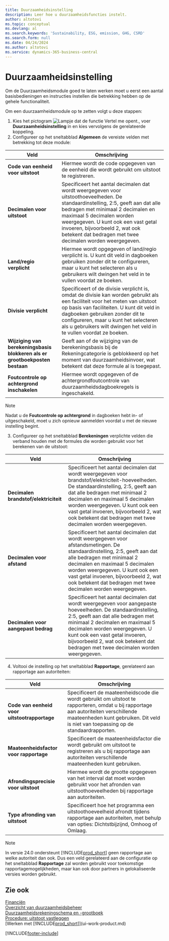 ```yaml
---
title: Duurzaamheidsinstelling
description: Leer hoe u duurzaamheidsfuncties instelt.
author: altotovi
ms.topic: conceptual
ms.devlang: al
ms.search.keywords: 'Sustainability, ESG, emission, GHG, CSRD'
ms.search.form: null
ms.date: 04/24/2024
ms.author: altotovi
ms.service: dynamics-365-business-central
---
```


# Duurzaamheidsinstelling  

Om de Duurzaamheidsmodule goed te laten werken moet u eerst een aantal basisbedieningen en instructies instellen die betrekking hebben op de gehele functionaliteit.  

Om een ​​duurzaamheidsmodule op te zetten volgt u deze stappen:  

1. Kies het pictogram ![Lampje dat de functie Vertel me opent.](media/ui-search/search_small.png "Vertel me wat u wilt doen"), voer **Duurzaamheidsinstelling** in en kies vervolgens de gerelateerde koppeling.  
2. Configureer op het sneltabblad **Algemeen** de vereiste velden met betrekking tot deze module:   

|  Veld  |  Omschrijving  |  
|--------|--------------| 
| **Code van eenheid voor uitstoot** | Hiermee wordt de code opgegeven van de eenheid die wordt gebruikt om uitstoot te registreren. |
| **Decimalen voor uitstoot** | Specificeert het aantal decimalen dat wordt weergegeven voor uitstoothoeveelheden. De standaardinstelling, 2:5, geeft aan dat alle bedragen met minimaal 2 decimalen en maximaal 5 decimalen worden weergegeven. U kunt ook een vast getal invoeren, bijvoorbeeld 2, wat ook betekent dat bedragen met twee decimalen worden weergegeven. |
| **Land/regio verplicht** | Hiermee wordt opgegeven of land/regio verplicht is. U kunt dit veld in dagboeken gebruiken zonder dit te configureren, maar u kunt het selecteren als u gebruikers wilt dwingen het veld in te vullen voordat ze boeken. |
| **Divisie verplicht** | Specificeert of de divisie verplicht is, omdat de divisie kan worden gebruikt als een faciliteit voor het meten van uitstoot op basis van faciliteiten. U kunt dit veld in dagboeken gebruiken zonder dit te configureren, maar u kunt het selecteren als u gebruikers wilt dwingen het veld in te vullen voordat ze boeken. |
| **Wijziging van berekeningsbasis blokkeren als er grootboekposten bestaan** | Geeft aan of de wijziging van de berekeningsbasis bij de Rekeningcategorie is geblokkeerd op het moment van duurzaamheidsinvoer, wat betekent dat deze formule al is toegepast. |
| **Foutcontrole op achtergrond inschakelen** | Hiermee wordt opgegeven of de achtergrondfoutcontrole van duurzaamheidsdagboekregels is ingeschakeld. |

> [!NOTE]
> Nadat u de **Foutcontrole op achtergrond** in dagboeken hebt in- of uitgeschakeld, moet u zich opnieuw aanmelden voordat u met de nieuwe instelling begint.
 

3.  Configureer op het sneltabblad **Berekeningen** verplichte velden die verband houden met de formules die worden gebruikt voor het berekenen van de uitstoot:  

|  Veld  |  Omschrijving  |  
|--------|--------------| 
| **Decimalen brandstof/elektriciteit** | Specificeert het aantal decimalen dat wordt weergegeven voor brandstof/elektriciteit-hoeveelheden. De standaardinstelling, 2:5, geeft aan dat alle bedragen met minimaal 2 decimalen en maximaal 5 decimalen worden weergegeven. U kunt ook een vast getal invoeren, bijvoorbeeld 2, wat ook betekent dat bedragen met twee decimalen worden weergegeven. |
| **Decimalen voor afstand** | Specificeert het aantal decimalen dat wordt weergegeven voor afstandsmetingen. De standaardinstelling, 2:5, geeft aan dat alle bedragen met minimaal 2 decimalen en maximaal 5 decimalen worden weergegeven. U kunt ook een vast getal invoeren, bijvoorbeeld 2, wat ook betekent dat bedragen met twee decimalen worden weergegeven. |
| **Decimalen voor aangepast bedrag** | Specificeert het aantal decimalen dat wordt weergegeven voor aangepaste hoeveelheden. De standaardinstelling, 2:5, geeft aan dat alle bedragen met minimaal 2 decimalen en maximaal 5 decimalen worden weergegeven. U kunt ook een vast getal invoeren, bijvoorbeeld 2, wat ook betekent dat bedragen met twee decimalen worden weergegeven. |

4.  Voltooi de instelling op het sneltabblad **Rapportage**, gerelateerd aan rapportage aan autoriteiten:   

|  Veld  |  Omschrijving  |  
|--------|--------------| 
| **Code van eenheid voor uitstootrapportage** | Specificeert de maateenheidscode die wordt gebruikt om uitstoot te rapporteren, omdat u bij rapportage aan autoriteiten verschillende maateenheden kunt gebruiken. Dit veld is niet van toepassing op de standaardrapporten. |
| **Maateenheidsfactor voor rapportage** | Specificeert de maateenheidsfactor die wordt gebruikt om uitstoot te registreren als u bij rapportage aan autoriteiten verschillende maateenheden kunt gebruiken. |
| **Afrondingsprecisie voor uitstoot** | Hiermee wordt de grootte opgegeven van het interval dat moet worden gebruikt voor het afronden van uitstoothoeveelheden bij rapportage aan autoriteiten. |
| **Type afronding van uitstoot** | Specificeert hoe het programma een uitstoothoeveelheid afrondt tijdens rapportage aan autoriteiten, met behulp van opties: Dichtstbijzijnd, Omhoog of Omlaag. |

>[!NOTE]
> In versie 24.0 ondersteunt [!INCLUDE[prod_short](includes/prod_short.md)] geen rapportage aan welke autoriteit dan ook. Dus een veld gerelateerd aan de configuratie op het sneltabblad **Rapportage** zal worden gebruikt voor toekomstige rapportagemogelijkheden, maar kan ook door partners in gelokaliseerde versies worden gebruikt.

## Zie ook  
[Financiën](finance.md)  
[Overzicht van duurzaamheidsbeheer](finance-manage-sustainability.md)    
[Duurzaamheidsrekeningschema en -grootboek](finance-sustainability-accounts-ledger.md)    
[Procedure: uitstoot vastleggen](finance-sustainability-journal.md)  
[Werken met [!INCLUDE[prod_short](includes/prod_short.md)]](ui-work-product.md)  


[!INCLUDE[footer-include](includes/footer-banner.md)]
